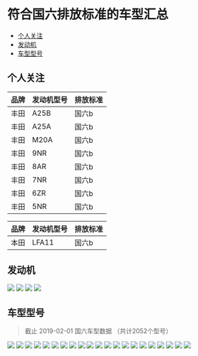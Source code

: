 # 符合国六排放标准的车型汇总

<!--ts-->
   * [个人关注](#个人关注)
   * [发动机](#发动机)
   * [车型型号](#车型型号)
<!--te-->

## 个人关注

| 品牌 | 发动机型号 | 排放标准 |
| ----- | ----- | ----- |
| 丰田 | A25B  | 国六b |
| 丰田 | A25A  | 国六b |
| 丰田 | M20A  | 国六b |
| 丰田 | 9NR   | 国六b |
| 丰田 | 8AR   | 国六b |
| 丰田 | 7NR   | 国六b |
| 丰田 | 6ZR   | 国六b |
| 丰田 | 5NR   | 国六b |

| 品牌 | 发动机型号 | 排放标准 |
| ----- | ----- | ----- |
| 本田 | LFA11 | 国六b |


## 发动机

![](https://github.com/qyxxjd/VehicleTopic/blob/master/EmissionStandards/data/%E5%9B%BD%E5%85%ADB_1.jpg?raw=true)
![](https://github.com/qyxxjd/VehicleTopic/blob/master/EmissionStandards/data/%E5%9B%BD%E5%85%ADB_2.jpg?raw=true)
![](https://github.com/qyxxjd/VehicleTopic/blob/master/EmissionStandards/data/%E5%9B%BD%E5%85%ADB_3.jpg?raw=true)
![](https://github.com/qyxxjd/VehicleTopic/blob/master/EmissionStandards/data/%E5%9B%BD%E5%85%ADB_4.jpg?raw=true)


## 车型型号

> 截止 2019-02-01 国六车型数据 （共计2052个型号）

![](https://github.com/qyxxjd/VehicleTopic/blob/master/EmissionStandards/data/%E5%9B%BD%E5%85%ADB_NEW_1.jpg?raw=true)
![](https://github.com/qyxxjd/VehicleTopic/blob/master/EmissionStandards/data/%E5%9B%BD%E5%85%ADB_NEW_2.jpg?raw=true)
![](https://github.com/qyxxjd/VehicleTopic/blob/master/EmissionStandards/data/%E5%9B%BD%E5%85%ADB_NEW_3.jpg?raw=true)
![](https://github.com/qyxxjd/VehicleTopic/blob/master/EmissionStandards/data/%E5%9B%BD%E5%85%ADB_NEW_4.jpg?raw=true)
![](https://github.com/qyxxjd/VehicleTopic/blob/master/EmissionStandards/data/%E5%9B%BD%E5%85%ADB_NEW_5.jpg?raw=true)
![](https://github.com/qyxxjd/VehicleTopic/blob/master/EmissionStandards/data/%E5%9B%BD%E5%85%ADB_NEW_6.jpg?raw=true)
![](https://github.com/qyxxjd/VehicleTopic/blob/master/EmissionStandards/data/%E5%9B%BD%E5%85%ADB_NEW_7.jpg?raw=true)
![](https://github.com/qyxxjd/VehicleTopic/blob/master/EmissionStandards/data/%E5%9B%BD%E5%85%ADB_NEW_8.jpg?raw=true)
![](https://github.com/qyxxjd/VehicleTopic/blob/master/EmissionStandards/data/%E5%9B%BD%E5%85%ADB_NEW_9.jpg?raw=true)
![](https://github.com/qyxxjd/VehicleTopic/blob/master/EmissionStandards/data/%E5%9B%BD%E5%85%ADB_NEW_10.jpg?raw=true)
![](https://github.com/qyxxjd/VehicleTopic/blob/master/EmissionStandards/data/%E5%9B%BD%E5%85%ADB_NEW_11.jpg?raw=true)
![](https://github.com/qyxxjd/VehicleTopic/blob/master/EmissionStandards/data/%E5%9B%BD%E5%85%ADB_NEW_12.jpg?raw=true)
![](https://github.com/qyxxjd/VehicleTopic/blob/master/EmissionStandards/data/%E5%9B%BD%E5%85%ADB_NEW_13.jpg?raw=true)
![](https://github.com/qyxxjd/VehicleTopic/blob/master/EmissionStandards/data/%E5%9B%BD%E5%85%ADB_NEW_14.jpg?raw=true)
![](https://github.com/qyxxjd/VehicleTopic/blob/master/EmissionStandards/data/%E5%9B%BD%E5%85%ADB_NEW_15.jpg?raw=true)
![](https://github.com/qyxxjd/VehicleTopic/blob/master/EmissionStandards/data/%E5%9B%BD%E5%85%ADB_NEW_16.jpg?raw=true)
![](https://github.com/qyxxjd/VehicleTopic/blob/master/EmissionStandards/data/%E5%9B%BD%E5%85%ADB_NEW_17.jpg?raw=true)
![](https://github.com/qyxxjd/VehicleTopic/blob/master/EmissionStandards/data/%E5%9B%BD%E5%85%ADB_NEW_18.jpg?raw=true)
![](https://github.com/qyxxjd/VehicleTopic/blob/master/EmissionStandards/data/%E5%9B%BD%E5%85%ADB_NEW_19.jpg?raw=true)
![](https://github.com/qyxxjd/VehicleTopic/blob/master/EmissionStandards/data/%E5%9B%BD%E5%85%ADB_NEW_20.jpg?raw=true)
![](https://github.com/qyxxjd/VehicleTopic/blob/master/EmissionStandards/data/%E5%9B%BD%E5%85%ADB_NEW_21.jpg?raw=true)
